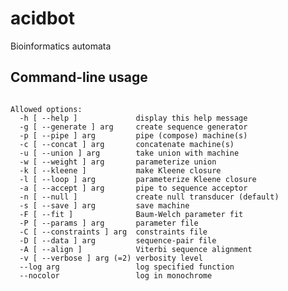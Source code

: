 # acidbot
Bioinformatics automata


## Command-line usage

<pre><code>
Allowed options:
  -h [ --help ]             display this help message
  -g [ --generate ] arg     create sequence generator
  -p [ --pipe ] arg         pipe (compose) machine(s)
  -c [ --concat ] arg       concatenate machine(s)
  -u [ --union ] arg        take union with machine
  -w [ --weight ] arg       parameterize union
  -k [ --kleene ]           make Kleene closure
  -l [ --loop ] arg         parameterize Kleene closure
  -a [ --accept ] arg       pipe to sequence acceptor
  -n [ --null ]             create null transducer (default)
  -s [ --save ] arg         save machine
  -F [ --fit ]              Baum-Welch parameter fit
  -P [ --params ] arg       parameter file
  -C [ --constraints ] arg  constraints file
  -D [ --data ] arg         sequence-pair file
  -A [ --align ]            Viterbi sequence alignment
  -v [ --verbose ] arg (=2) verbosity level
  --log arg                 log specified function
  --nocolor                 log in monochrome

</code></pre>
